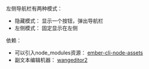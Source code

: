 

左侧导航栏有两种模式：
- 隐藏模式： 显示一个按钮，弹出导航栏
- 左侧模式： 固定显示在左侧




依赖：
- 可以引入node_modules资源： [ember-cli-node-assets](https://www.npmjs.com/package/ember-cli-node-assets)
- 副文本编辑机器： [wangeditor2](http://www.kancloud.cn/wangfupeng/wangeditor2/113962)
